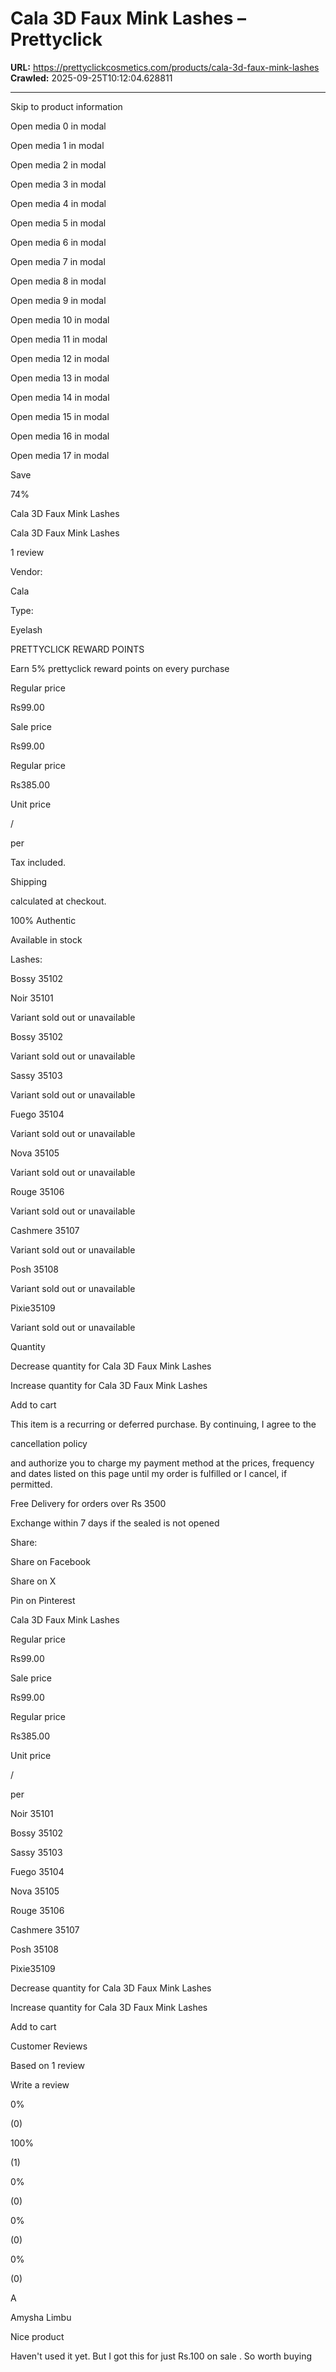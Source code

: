 # Cala 3D Faux Mink Lashes – Prettyclick

**URL:** https://prettyclickcosmetics.com/products/cala-3d-faux-mink-lashes
**Crawled:** 2025-09-25T10:12:04.628811

---

Skip to product information

Open media 0 in modal

Open media 1 in modal

Open media 2 in modal

Open media 3 in modal

Open media 4 in modal

Open media 5 in modal

Open media 6 in modal

Open media 7 in modal

Open media 8 in modal

Open media 9 in modal

Open media 10 in modal

Open media 11 in modal

Open media 12 in modal

Open media 13 in modal

Open media 14 in modal

Open media 15 in modal

Open media 16 in modal

Open media 17 in modal

Save

74%

Cala 3D Faux Mink Lashes

Cala 3D Faux Mink Lashes

1 review

Vendor:

Cala

Type:

Eyelash

PRETTYCLICK REWARD POINTS

Earn 5% prettyclick reward points on every purchase

Regular price

Rs99.00

Sale price

Rs99.00

Regular price

Rs385.00

Unit price

/

per

Tax included.

Shipping

calculated at checkout.

100% Authentic

Available in stock

Lashes:

Bossy 35102

Noir 35101

Variant sold out or unavailable

Bossy 35102

Variant sold out or unavailable

Sassy 35103

Variant sold out or unavailable

Fuego 35104

Variant sold out or unavailable

Nova 35105

Variant sold out or unavailable

Rouge 35106

Variant sold out or unavailable

Cashmere 35107

Variant sold out or unavailable

Posh 35108

Variant sold out or unavailable

Pixie35109

Variant sold out or unavailable

Quantity

Decrease quantity for Cala 3D Faux Mink Lashes

Increase quantity for Cala 3D Faux Mink Lashes

Add to cart

This item is a recurring or deferred purchase. By continuing, I agree to the

cancellation policy

and authorize you to charge my payment method at the prices, frequency and dates listed on this page until my order is fulfilled or I cancel, if permitted.

Free Delivery for orders over Rs 3500

Exchange within 7 days if the sealed is not opened

Share:

Share on Facebook

Share on X

Pin on Pinterest

Cala 3D Faux Mink Lashes

Regular price

Rs99.00

Sale price

Rs99.00

Regular price

Rs385.00

Unit price

/

per

Noir 35101

Bossy 35102

Sassy 35103

Fuego 35104

Nova 35105

Rouge 35106

Cashmere 35107

Posh 35108

Pixie35109

Decrease quantity for Cala 3D Faux Mink Lashes

Increase quantity for Cala 3D Faux Mink Lashes

Add to cart

Customer Reviews

Based on 1 review

Write a review

0%

(0)

100%

(1)

0%

(0)

0%

(0)

0%

(0)

A

Amysha Limbu

Nice product

Haven't used it yet. But I got this for just Rs.100 on sale . So worth buying